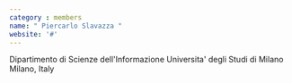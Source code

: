 ```yaml
---
category : members
name: " Piercarlo Slavazza " 
website: '#'
---
```

Dipartimento di Scienze dell'Informazione
Universita' degli Studi di Milano
Milano, Italy

